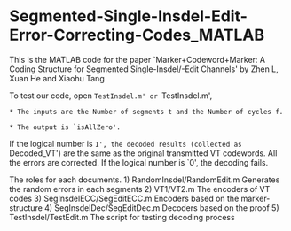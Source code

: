 # Segmented-Single-Insdel-Edit-Error-Correcting-Codes_MATLAB
This is the MATLAB code for the paper `Marker+Codeword+Marker: A Coding Structure for Segmented Single-Insdel/-Edit Channels' by Zhen L, Xuan He and Xiaohu Tang


To test our code, open `TestInsdel.m' or `TestInsdel.m',

	* The inputs are the Number of segments t and the Number of cycles f.

	* The output is `isAllZero'.

If the logical number is `1', the decoded results (collected as `Decoded_VT') are the same as the original transmitted VT codewords. All the errors are corrected.
If the logical number is `0', the decoding fails.

The roles for each documents.
	1) RandomInsdel/RandomEdit.m	Generates the random errors in each segments
	2) VT1/VT2.m						The encoders of VT codes
	3) SegInsdelECC/SegEditECC.m		Encoders based on the marker-structure
	4) SegInsdelDec/SegEditDec.m		Decoders based on the proof
	5) TestInsdel/TestEdit.m			The script for testing decoding process
